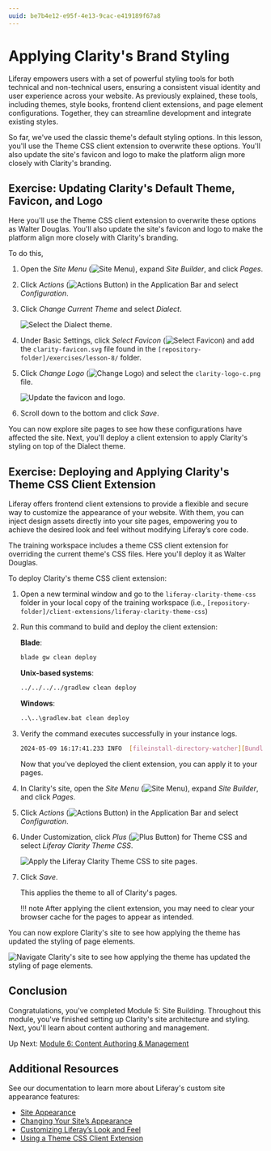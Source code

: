 ```yaml
---
uuid: be7b4e12-e95f-4e13-9cac-e419189f67a8
---
```

# Applying Clarity's Brand Styling

Liferay empowers users with a set of powerful styling tools for both technical and non-technical users, ensuring a consistent visual identity and user experience across your website. As previously explained, these tools, including themes, style books, frontend client extensions, and page element configurations. Together, they can streamline development and integrate existing styles.

So far, we've used the classic theme's default styling options. In this lesson, you'll use the Theme CSS client extension to overwrite these options. You'll also update the site's favicon and logo to make the platform align more closely with Clarity's branding.

<!--TASK: Expand instruction.

Address Favicons: Favicons are images used to identify sites in browser tabs.

Address Logos: The logo determines the image used to identify the site in the Liferay UI.

Address The Theme: Themes determine the baseline look and feel for your website, including color schemes, typography, spacing, and other styling options. They serve as the starting point for additional configurations that you can make using style books and frontend client extensions.

Address Client Extensions.

Also, should we use the JavaScript client extension? -->

## Exercise: Updating Clarity's Default Theme, Favicon, and Logo

<!-- Exercise 8e -->

Here you'll use the Theme CSS client extension to overwrite these options as Walter Douglas. You'll also update the site's favicon and logo to make the platform align more closely with Clarity's branding.

To do this,

1. Open the *Site Menu* (![Site Menu](../../images/icon-product-menu.png)), expand *Site Builder*, and click *Pages*.

1. Click *Actions* (![Actions Button](../../images/icon-actions.png)) in the Application Bar and select *Configuration*.

1. Click *Change Current Theme* and select *Dialect*.

   ![Select the Dialect theme.](./applying-claritys-brand-styling/images/01.png)

1. Under Basic Settings, click *Select Favicon* (![Select Favicon](../../images/icon-change.png)) and add the `clarity-favicon.svg` file found in the `[repository-folder]/exercises/lesson-8/` folder.

1. Click *Change Logo* (![Change Logo](../../images/icon-change.png)) and select the `clarity-logo-c.png` file.

   ![Update the favicon and logo.](./applying-claritys-brand-styling/images/02.png)

1. Scroll down to the bottom and click *Save*.

You can now explore site pages to see how these configurations have affected the site. Next, you'll deploy a client extension to apply Clarity's styling on top of the Dialect theme.

## Exercise: Deploying and Applying Clarity's Theme CSS Client Extension

<!-- Exercise 8f -->

Liferay offers frontend client extensions to provide a flexible and secure way to customize the appearance of your website. With them, you can inject design assets directly into your site pages, empowering you to achieve the desired look and feel without modifying Liferay’s core code.

The training workspace includes a theme CSS client extension for overriding the current theme's CSS files. Here you'll deploy it as Walter Douglas.

To deploy Clarity's theme CSS client extension:

1. Open a new terminal window and go to the `liferay-clarity-theme-css` folder in your local copy of the training workspace (i.e., `[repository-folder]/client-extensions/liferay-clarity-theme-css`)

1. Run this command to build and deploy the client extension:

   **Blade**:

   ```bash
   blade gw clean deploy
   ```

   **Unix-based systems**:

   ```bash
   ../../../../gradlew clean deploy
   ```

   **Windows**:

   ```bash
   ..\..\gradlew.bat clean deploy
   ```

1. Verify the command executes successfully in your instance logs.

   ```bash
   2024-05-09 16:17:41.233 INFO  [fileinstall-directory-watcher][BundleStartStopLogger:68] STARTED liferayclaritythemecss*7.4.13 [1449]
   ```

   Now that you've deployed the client extension, you can apply it to your pages.

1. In Clarity's site, open the *Site Menu* (![Site Menu](../../images/icon-product-menu.png)), expand *Site Builder*, and click *Pages*.

1. Click *Actions* (![Actions Button](../../images/icon-actions.png)) in the Application Bar and select *Configuration*.

1. Under Customization, click *Plus* (![Plus Button](../../images/icon-plus.png)) for Theme CSS and select *Liferay Clarity Theme CSS*.

   ![Apply the Liferay Clarity Theme CSS to site pages.](./applying-claritys-brand-styling/images/03.png)

1. Click *Save*.

   This applies the theme to all of Clarity's pages.

   !!! note
       After applying the client extension, you may need to clear your browser cache for the pages to appear as intended.

You can now explore Clarity's site to see how applying the theme has updated the styling of page elements.

![Navigate Clarity's site to see how applying the theme has updated the styling of page elements.](./applying-claritys-brand-styling/images/04.png)

## Conclusion

Congratulations, you've completed Module 5: Site Building. Throughout this module, you've finished setting up Clarity's site architecture and styling. Next, you'll learn about content authoring and management.

Up Next: [Module 6: Content Authoring & Management](../module-6-content-authoring-and-management.md)

## Additional Resources

See our documentation to learn more about Liferay's custom site appearance features:

* [Site Appearance](https://learn.liferay.com/w/dxp/site-building/site-appearance)
* [Changing Your Site’s Appearance](https://learn.liferay.com/web/guest/w/dxp/getting-started/changing-your-sites-appearance)
* [Customizing Liferay’s Look and Feel](https://learn.liferay.com/w/dxp/liferay-development/customizing-liferays-look-and-feel)
* [Using a Theme CSS Client Extension](https://learn.liferay.com/w/dxp/liferay-development/customizing-liferays-look-and-feel/using-a-theme-css-client-extension)
